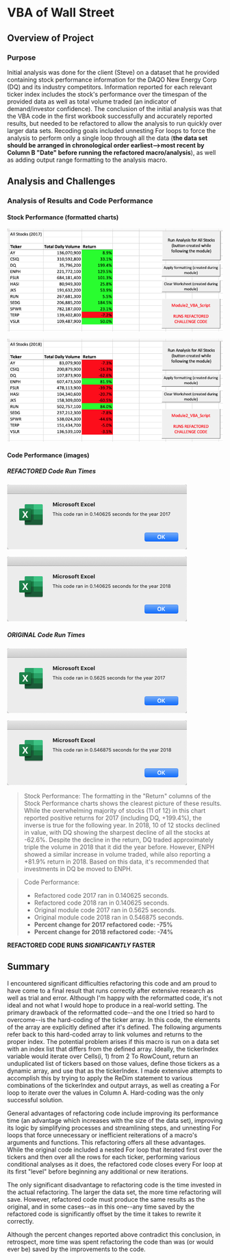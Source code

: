 # VBA of Wall Street

## Overview of Project

### Purpose

Initial analysis was done for the client (Steve) on a dataset that he provided containing stock performance information for the DAQO New Energy Corp (DQ) and its industry competitors.  Information reported for each relevant ticker index includes the stock's performance over the timespan of the provided data as well as total volume traded (an indicator of demand/investor confidence).  The conclusion of the initial analysis was that the VBA code in the first workbook successfully and accurately reported results, but needed to be refactored to allow the analysis to run quickly over larger data sets.  Recoding goals included unnesting For loops to force the analysis to perform only a single loop through all the data (**the data set should be arranged in chronological order earliest-->most recent by Column B "Date" before running the refactored macro/analysis**), as well as adding output range formatting to the analysis macro.

## Analysis and Challenges

### Analysis of Results and Code Performance

#### Stock Performance (formatted charts)

![Stock Performance 2017](https://github.com/crkaide/stock-analysis/blob/main/Results_2017.png?raw=true)

![Stock Performance 2018](https://github.com/crkaide/stock-analysis/blob/main/Results_2018.png?raw=true)

#### Code Performance (images)

##### **_REFACTORED_ Code Run Times**

![Refactored Code Run Time 2017: VBA_Challenge_2017.png](https://github.com/crkaide/stock-analysis/blob/main/Resources/VBA_Challenge_2017.png?raw=true)

![Refactored Code Run Time 2018: VBA_Challenge_2018.png](https://github.com/crkaide/stock-analysis/blob/main/Resources/VBA_Challenge_2018.png?raw=true)

##### **_ORIGINAL_ Code Run Times**

![Module code (original) run time, 2017, REFERENCE ONLY](https://github.com/crkaide/stock-analysis/blob/main/module%20run%20time_2017%20(reference%20only).png?raw=true)

![Module code (original) run time, 2018, REFERENCE ONLY](https://github.com/crkaide/stock-analysis/blob/main/module%20run%20time_2018%20(reference%20only).png?raw=true)

> Stock Performance:  The formatting in the "Return" columns of the Stock Performance charts shows the clearest picture of these results.  While the overwhelming majority of stocks (11 of 12) in this chart reported positive returns for 2017 (including DQ, +199.4%), the inverse is true for the following year.  In 2018, 10 of 12 stocks declined in value, with DQ showing the sharpest decline of all the stocks at -62.6%.  Despite the decline in the return, DQ traded approximately triple the volume in 2018 that it did the year before.  However, ENPH showed a similar increase in volume traded, while also reporting a +81.9% return in 2018.  Based on this data, it's recommended that investments in DQ be moved to ENPH. 

> Code Performance:
> * Refactored code 2017 ran in 0.140625 seconds.
> * Refactored code 2018 ran in 0.140625 seconds.
> * Original module code 2017 ran in 0.5625 seconds.
> * Original module code 2018 ran in 0.546875 seconds.
> * **Percent change for 2017 refactored code:  -75%**
> * **Percent change for 2018 refactored code:  -74%**

**REFACTORED CODE RUNS _SIGNIFICANTLY_ FASTER**

## Summary

I encountered significant difficulties refactoring this code and am proud to have come to a final result that runs correctly after extensive research as well as trial and error.  Although I'm happy with the reformatted code, it's not ideal and not what I would hope to produce in a real-world setting.  The primary drawback of the reformatted code--and the one I tried so hard to overcome--is the hard-coding of the ticker array.  In this code, the elements of the array are explicitly defined after it's defined.  The following arguments refer back to this hard-coded array to link volumes and returns to the proper index.  The potential problem arises if this macro is run on a data set with an index list that differs from the defined array.  Ideally, the tickerIndex variable would iterate over Cells(i, 1) from 2 To RowCount, return an unduplicated list of tickers based on those values, define those tickers as a dynamic array, and use that as the tickerIndex.  I made extensive attempts to accomplish this by trying to apply the ReDim statement to various combinations of the tickerIndex and output arrays, as well as creating a For loop to iterate over the values in Column A.  Hard-coding was the only successful solution.

General advantages of refactoring code include improving its performance time (an advantage which increases with the size of the data set), improving its logic by simplifying processes and streamlining steps, and unnesting For loops that force unnecessary or inefficient reiterations of a macro's arguments and functions.  This refactoring offers all these advantages.  While the original code included a nested For loop that iterated first over the tickers and then over all the rows for each ticker, performing various conditional analyses as it does, the refactored code closes every For loop at its first "level" before beginning any additional or new iterations.

The only significant disadvantage to refactoring code is the time invested in the actual refactoring.  The larger the data set, the more time refactoring will save.  However, refactored code must produce the same results as the original, and in some cases--as in this one--any time saved by the refactored code is significantly offset by the time it takes to rewrite it correctly.

Although the percent changes reported above contradict this conclusion, in retrospect, more time was spent refactoring the code than was (or would ever be) saved by the improvements to the code.
